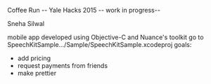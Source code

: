 Coffee Run -- Yale Hacks 2015 
-- work in progress--

Sneha Silwal
 
mobile app developed using Objective-C and Nuance's toolkit
go to SpeechKitSample.../Sample/SpeechKitSample.xcodeproj
goals:
 - add pricing
 - request payments from friends
 - make prettier

